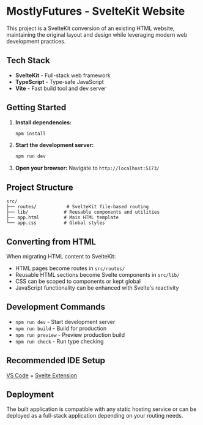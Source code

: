 # MostlyFutures - SvelteKit Website

This project is a SvelteKit conversion of an existing HTML website, maintaining the original layout and design while leveraging modern web development practices.

## Tech Stack

- **SvelteKit** - Full-stack web framework
- **TypeScript** - Type-safe JavaScript
- **Vite** - Fast build tool and dev server

## Getting Started

1. **Install dependencies:**
   ```bash
   npm install
   ```

2. **Start the development server:**
   ```bash
   npm run dev
   ```

3. **Open your browser:**
   Navigate to `http://localhost:5173/`

## Project Structure

```
src/
├── routes/           # SvelteKit file-based routing
├── lib/             # Reusable components and utilities
├── app.html         # Main HTML template
└── app.css          # Global styles
```

## Converting from HTML

When migrating HTML content to SvelteKit:

- HTML pages become routes in `src/routes/`
- Reusable HTML sections become Svelte components in `src/lib/`
- CSS can be scoped to components or kept global
- JavaScript functionality can be enhanced with Svelte's reactivity

## Development Commands

- `npm run dev` - Start development server
- `npm run build` - Build for production
- `npm run preview` - Preview production build
- `npm run check` - Run type checking

## Recommended IDE Setup

[VS Code](https://code.visualstudio.com/) + [Svelte Extension](https://marketplace.visualstudio.com/items?itemName=svelte.svelte-vscode)

## Deployment

The built application is compatible with any static hosting service or can be deployed as a full-stack application depending on your routing needs.
